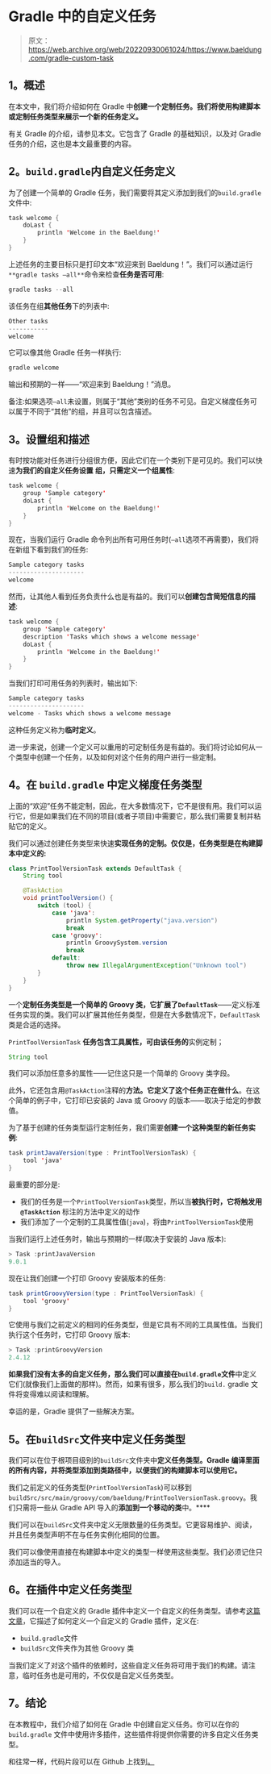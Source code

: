 # Gradle 中的自定义任务

> 原文：<https://web.archive.org/web/20220930061024/https://www.baeldung.com/gradle-custom-task>

## 1。概述

在本文中，我们将介绍如何在 Gradle 中**创建一个定制任务。我们将使用构建脚本或定制任务类型来展示一个新的任务定义。**

有关 Gradle 的介绍，请参见本文。它包含了 Gradle 的基础知识，以及对 Gradle 任务的介绍，这也是本文最重要的内容。

## 2。`build.gradle`内自定义任务定义

为了创建一个简单的 Gradle 任务，我们需要将其定义添加到我们的`build.gradle`文件中:

```java
task welcome {
    doLast {
        println 'Welcome in the Baeldung!'
    }
} 
```

上述任务的主要目标只是打印文本“欢迎来到 Baeldung！”。我们可以通过运行`**gradle tasks –all**`命令来检查**任务是否可用**:

```java
gradle tasks --all 
```

该任务在组**其他任务**下的列表中:

```java
Other tasks
-----------
welcome
```

它可以像其他 Gradle 任务一样执行:

```java
gradle welcome 
```

输出和预期的一样——“欢迎来到 Baeldung！”消息。

备注:如果选项`–all`未设置，则属于“其他”类别的任务不可见。自定义梯度任务可以属于不同于“其他”的组，并且可以包含描述。

## 3。设置组和描述

有时按功能对任务进行分组很方便，因此它们在一个类别下是可见的。我们可以快速**为我们的自定义任务设置** **组，只需定义一个组属性**:

```java
task welcome {
    group 'Sample category'
    doLast {
        println 'Welcome on the Baeldung!'
    }
}
```

现在，当我们运行 Gradle 命令列出所有可用任务时(`–all`选项不再需要)，我们将在新组下看到我们的任务:

```java
Sample category tasks
---------------------
welcome 
```

然而，让其他人看到任务负责什么也是有益的。我们可以**创建包含简短信息的描述**:

```java
task welcome {
    group 'Sample category'
    description 'Tasks which shows a welcome message'
    doLast {
        println 'Welcome in the Baeldung!'
    }
} 
```

当我们打印可用任务的列表时，输出如下:

```java
Sample category tasks
---------------------
welcome - Tasks which shows a welcome message 
```

这种任务定义称为**临时定义**。

进一步来说，创建一个定义可以重用的可定制任务是有益的。我们将讨论如何从一个类型中创建一个任务，以及如何对这个任务的用户进行一些定制。

## 4。在 `build.gradle` 中定义梯度任务类型

上面的“欢迎”任务不能定制，因此，在大多数情况下，它不是很有用。我们可以运行它，但是如果我们在不同的项目(或者子项目)中需要它，那么我们需要复制并粘贴它的定义。

我们可以通过创建任务类型来快速**实现任务的定制。仅仅是，任务类型是在构建脚本中定义的:**

```java
class PrintToolVersionTask extends DefaultTask {
    String tool

    @TaskAction
    void printToolVersion() {
        switch (tool) {
            case 'java':
                println System.getProperty("java.version")
                break
            case 'groovy':
                println GroovySystem.version
                break
            default:
                throw new IllegalArgumentException("Unknown tool")
        }
    }
}
```

一个**定制任务类型是一个简单的 Groovy 类，它扩展了`DefaultTask`**——定义标准任务实现的类。我们可以扩展其他任务类型，但是在大多数情况下，`DefaultTask`类是合适的选择。

`PrintToolVersionTask` **任务包含工具属性，可由该任务的**实例定制；

```java
String tool 
```

我们可以添加任意多的属性——记住这只是一个简单的 Groovy 类字段。

此外，它还包含用`@TaskAction`注释的**方法。它定义了这个任务正在做什么**。在这个简单的例子中，它打印已安装的 Java 或 Groovy 的版本——取决于给定的参数值。

为了基于创建的任务类型运行定制任务，我们需要**创建一个这种类型的新任务实例**:

```java
task printJavaVersion(type : PrintToolVersionTask) {
    tool 'java'
} 
```

最重要的部分是:

*   我们的任务是一个`PrintToolVersionTask`类型，所以当**被执行时，它将触发用`@TaskAction`** 标注的方法中定义的动作
*   我们添加了一个定制的工具属性值(`java`)，将由`PrintToolVersionTask`使用

当我们运行上述任务时，输出与预期的一样(取决于安装的 Java 版本):

```java
> Task :printJavaVersion 
9.0.1 
```

现在让我们创建一个打印 Groovy 安装版本的任务:

```java
task printGroovyVersion(type : PrintToolVersionTask) {
    tool 'groovy'
} 
```

它使用与我们之前定义的相同的任务类型，但是它具有不同的工具属性值。当我们执行这个任务时，它打印 Groovy 版本:

```java
> Task :printGroovyVersion 
2.4.12 
```

**如果我们没有太多的自定义任务，那么我们可以直接在`build.gradle`文件**中定义它们(就像我们上面做的那样)。然而，如果有很多，那么我们的`build.` gradle 文件将变得难以阅读和理解。

幸运的是，Gradle 提供了一些解决方案。

## 5。在`buildSrc`文件夹中定义任务类型

我们可以在位于根项目级别的`buildSrc`文件夹中**定义任务类型。Gradle 编译里面的所有内容，并将类型添加到类路径中，以便我们的构建脚本可以使用它。**

我们之前定义的任务类型(`PrintToolVersionTask`)可以移到`buildSrc/src/main/groovy/com/baeldung/PrintToolVersionTask.groovy`。我们只需将一些从 Gradle API 导入的**添加到一个移动的类**中。****

我们可以在`buildSrc`文件夹中定义无限数量的任务类型。它更容易维护、阅读，并且任务类型声明不在与任务实例化相同的位置。

我们可以像使用直接在构建脚本中定义的类型一样使用这些类型。我们必须记住只添加适当的导入。

## 6。在插件中定义任务类型

我们可以在一个自定义的 Gradle 插件中定义一个自定义的任务类型。请参考[这篇文章](/web/20221129015002/https://www.baeldung.com/gradle-create-plugin)，它描述了如何定义一个自定义的 Gradle 插件，定义在:

*   `build.gradle`文件
*   `buildSrc`文件夹作为其他 Groovy 类

当我们定义了对这个插件的依赖时，这些自定义任务将可用于我们的构建。请注意，临时任务也是可用的，不仅仅是自定义任务类型。

## 7。结论

在本教程中，我们介绍了如何在 Gradle 中创建自定义任务。你可以在你的`build.gradle` 文件中使用许多插件，这些插件将提供你需要的许多自定义任务类型。

和往常一样，代码片段可以在 Github 上找到[。](https://web.archive.org/web/20221129015002/https://github.com/eugenp/tutorials/tree/master/gradle-modules/gradle)